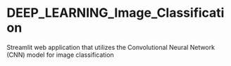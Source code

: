 # DEEP_LEARNING_Image_Classification
Streamlit web application that utilizes the Convolutional Neural Network (CNN) model for image classification
